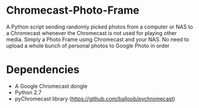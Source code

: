 # Chromecast-Photo-Frame
A Python script sending randomly picked photos from a computer or NAS to a Chromecast whenever the Chromecast is not used for playing other media. Simply a Photo Frame using Chromecast and your NAS. No need to upload a whole bunch of personal photos to Google Photo in order 

# Dependencies
- A Google Chromecast dongle
- Python 2.7
- pyChromecast library (https://github.com/balloob/pychromecast)
